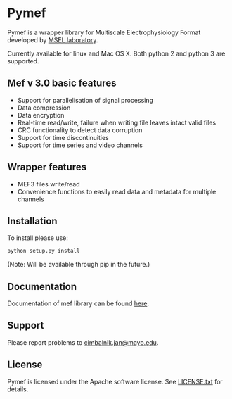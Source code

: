 Pymef
====

Pymef is a wrapper library for Multiscale Electrophysiology Format developed by 
[MSEL laboratory](http://msel.mayo.edu/).

Currently available for linux and Mac OS X. Both python 2 and python 3 are supported.

Mef v 3.0 basic features
------------------------

-   Support for parallelisation of signal processing
-   Data compression
-   Data encryption
-   Real-time read/write, failure when writing file leaves intact valid files
-   CRC functionality to detect data corruption
-   Support for time discontinuities
-   Support for time series and video channels

Wrapper features
----------------

-   MEF3 files write/read
-   Convenience functions to easily read data and metadata for multiple channels

Installation
------------

To install please use:
```bash
python setup.py install
```
(Note: Will be available through pip in the future.)

Documentation
-------------

Documentation of mef library can be found [here](http://msel.mayo.edu/codes.html).

Support
-------

Please report problems to cimbalnik.jan@mayo.edu.

License
-------

Pymef is licensed under the Apache software license. See [LICENSE.txt](./LICENSE.txt) for details.
